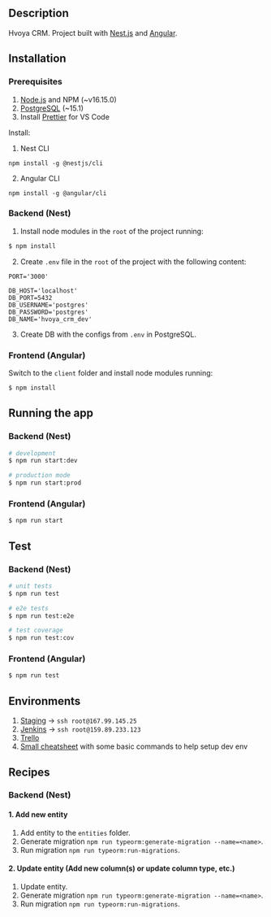## Description

Hvoya CRM. Project built with [Nest.js](https://nestjs.com/) and [Angular](https://angular.io/).

## Installation

### Prerequisites

1. [Node.js](https://nodejs.org/en/) and NPM (~v16.15.0)
2. [PostgreSQL](https://www.postgresql.org/download/) (~15.1)
3. Install [Prettier](https://marketplace.visualstudio.com/items?itemName=esbenp.prettier-vscode) for VS Code

Install:
1. Nest CLI
```
npm install -g @nestjs/cli
```
2. Angular CLI 
```
npm install -g @angular/cli
```

### Backend (Nest)

1. Install node modules in the `root` of the project running: 

```bash
$ npm install
```

2. Create `.env` file in the `root` of the project with the following content:

```
PORT='3000'

DB_HOST='localhost'
DB_PORT=5432
DB_USERNAME='postgres'
DB_PASSWORD='postgres'
DB_NAME='hvoya_crm_dev'
```

3. Create DB with the configs from `.env` in PostgreSQL.

### Frontend (Angular)

Switch to the `client` folder and install node modules running:

```bash
$ npm install
```

## Running the app

### Backend (Nest)

```bash
# development
$ npm run start:dev

# production mode
$ npm run start:prod
```

### Frontend (Angular)

```bash
$ npm run start
```

## Test

### Backend (Nest)

```bash
# unit tests
$ npm run test

# e2e tests
$ npm run test:e2e

# test coverage
$ npm run test:cov
```

### Frontend (Angular)

```bash
$ npm run test
```

## Environments

1. [Staging](http://167.99.145.25/) -> `ssh root@167.99.145.25`
2. [Jenkins](http://159.89.233.123:8080/) -> `ssh root@159.89.233.123`
3. [Trello](https://trello.com/b/YvdzPYBT/hvoya-crm)
4. [Small cheatsheet](https://docs.google.com/document/d/1pn9lYFZJRZNnFB6rV9sUU3tAMIfulvh9J2B37NIPl_8/edit#heading=h.xdwyq0n7131o) with some basic commands to help setup dev env

## Recipes

### Backend (Nest)

#### 1. Add new entity

1. Add entity to the `entities` folder.
2. Generate migration `npm run typeorm:generate-migration --name=<name>`.
3. Run migration `npm run typeorm:run-migrations`.

#### 2. Update entity (Add new column(s) or update column type, etc.)

1. Update entity.
2. Generate migration `npm run typeorm:generate-migration --name=<name>`.
3. Run migration `npm run typeorm:run-migrations`.
